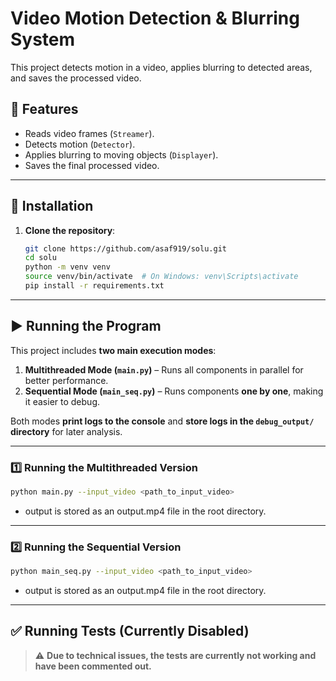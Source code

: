 # Video Motion Detection & Blurring System

This project detects motion in a video, applies blurring to detected areas, and saves the processed video.

## 📌 Features
- Reads video frames (`Streamer`).
- Detects motion (`Detector`).
- Applies blurring to moving objects (`Displayer`).
- Saves the final processed video.

---

## 🚀 Installation

1. **Clone the repository**:
   ```sh
   git clone https://github.com/asaf919/solu.git
   cd solu
   python -m venv venv
   source venv/bin/activate  # On Windows: venv\Scripts\activate
   pip install -r requirements.txt
   ```
   
---

## ▶️ Running the Program

This project includes **two main execution modes**:

1. **Multithreaded Mode (`main.py`)** – Runs all components in parallel for better performance.
2. **Sequential Mode (`main_seq.py`)** – Runs components **one by one**, making it easier to debug.

Both modes **print logs to the console** and **store logs in the `debug_output/` directory** for later analysis.

---

### **1️⃣ Running the Multithreaded Version**
   ```sh
   python main.py --input_video <path_to_input_video>
   ```

- output is stored as an output.mp4 file in the root directory.

---

### **2️⃣ Running the Sequential Version**
   ```sh
   python main_seq.py --input_video <path_to_input_video>
   ```

- output is stored as an output.mp4 file in the root directory.

---

## ✅ Running Tests (Currently Disabled)

> ⚠️ **Due to technical issues, the tests are currently not working and have been commented out.**